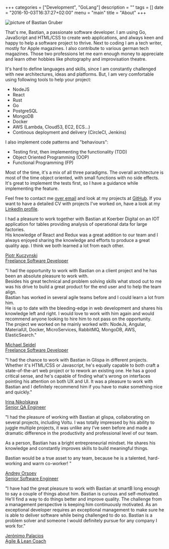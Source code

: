 +++
categories = ["Development", "GoLang"]
description = ""
tags = []
date = "2016-10-03T16:37:27+02:00"
menu = "main"
title = "About"
+++

<img src="https://image.ibb.co/cDiURF/me.jpg" alt="picture of Bastian Gruber"/>

That's me, Bastian, a passionate software developer. I am using Go, JavaScript and HTML/CSS to create web applications, and always keen and happy to help a software project to thrive. Next to coding I am a tech writer, mostly for Apple magazines. I also contribute to various german tech magazines. Those two professions let me earn enough money to appreciate and learn other hobbies like photography and improvisation theatre.

It's hard to define languages and skills, since I am constantly challenged with new architectures, ideas and platforms. But, I am very comfortable using following tools to help your project:

- NodeJS
- React
- Rust
- Go
- PostgreSQL
- MongoDB
- Docker
- AWS (Lambda, Cloud53, EC2, ECS...)
- Continous deployment and delivery (CircleCI, Jenkins)

I also implement code patterns and "behaviours":

- Testing first, then implementing the functionality (TDD)
- Object Oriented Programming (OOP)
- Functional Programming (FP)

Most of the time, it's a mix of all three paradigms. The overall architecture is most of the time object oriented, with small functions with no side effects. It's great to implement the tests first, so I have a guidance while implementing the feature.

Feel free to contact me <a href="mailto:gruberbastian@me.com">over email</a> and look at my projects at <a href="https://github.com/gruberb">GitHub</a>. If you want to have a detailed CV with projects I've worked on, have a look at my <a href="https://de.linkedin.com/in/bastiangruber">LinkedIn profile</a>.

<div class="bubble">
<p>I had a pleasure to work together with Bastian at Koerber Digital on an IOT application for tables providing analysis of operational data for large factories.
<br />
His knowledge of React and Redux was a great addition to our team and I always enjoyed sharing the knowledge and efforts to produce a great quality app. I think we both learned a lot from each other.</p>
    <span class="name">
      <a href="https://www.linkedin.com/in/piotrkuczynski/">
        Piotr Kuczynski <br />Freelance Software Developer
      </a>
    </span>
</div>

<div class="bubble">
<p>"I had the opportunity to work with Bastian on a client project and he has been an absolute pleasure to work with.
<br />
Besides his great technical and problem solving skills what stood out to me was his drive to build a great product for the end user and to help the team align.
<br />
Bastian has worked in several agile teams before and I could learn a lot from him.
<br />
He is up to date with the bleeding-edge in web development and shares his knowledge left and right. I would love to work with him again and would recommend anyone looking to hire him to not pass on the opportunity.
<br />
The project we worked on he mainly worked with: NodeJs, Angular, MaterialUI, Docker, MicroServices, RabbitMQ, MongoDB, AWS, ElasticSearch."</p>
    <span class="name">
      <a href="https://www.linkedin.com/in/michael-seidel-a3093351/">
        Michael Seidel <br />Freelance Software Developer
      </a>
    </span>
</div>
<div class="bubble">
  <p>"I had the chance to work with Bastian in Glispa in different projects. Whether it's HTML/CSS or Javascript, he's equally capable to both craft a state-of-the-art web project or to rework an existing one. He has a good critical sense, and he's capable of finding what's wrong on interfaces pointing his attention on both UX and UI. It was a pleasure to work with Bastian and I definitely recommend him if you have to make something nice and quickly."</p>
  <span class="name">
    <a href="https://www.linkedin.com/in/inikolskaya?authType=name&authToken=XXR5">
      Irina Nikolskaya <br />Senior QA Engineer
    </a>
  </span>
</div>

<div class="bubble">
  <p>"I had the pleasure of working with Bastian at glispa, collaborating on several projects, including Voltu. I was totally impressed by his ability to juggle multiple projects, it was unlike any I’ve seen before and made a dramatic difference in the productivity and professional level of our team.

  As a person, Bastian has a bright entrepreneurial mindset. He shares his knowledge and constantly improves skills to build meaningful things.

  Bastian would be a true asset to any team, because he is a talented, hard-working and warm co-worker! "</p>
  <span class="name">
    <a href="https://www.linkedin.com/in/andreyorsoev?authType=name&authToken=V55F">
      Andrey Orsoev <br />Senior Software Engineer
    </a>
  </span>
</div>
<div class="bubble">
  <p>"I have had the great pleasure to work with Bastian at smartB long enough to say a couple of things about him. Bastian is curious and self-motivated. He'll find a way to do things better and improve quality. The challenge from a management perspective is keeping him continuously motivated. As an exceptional developer requires an exceptional management to make sure he is able to deliver software while being challenged to do so. Bastian is a problem solver and someone I would definitely pursue for any company I work for."</p>
  <span class="name">
    <a href="https://www.linkedin.com/in/jeronimopalacios?authType=name&authToken=wPHz">
      Jerónimo Palacios <br />Agile & Lean Coach
    </a>
  </span>
</div>
